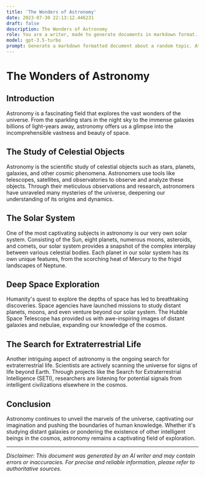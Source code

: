 ```yaml
---
title: 'The Wonders of Astronomy'
date: 2023-07-30 22:13:12.446231
draft: false
description: The Wonders of Astronomy
role: You are a writer, made to generate documents in markdown format. It is very important that all of the documents you generate are in valid markdown format.
model: gpt-3.5-turbo
prompt: Generate a markdown formatted document about a random topic. At the bottom, include a disclaimer explaining that the document was generated by you. The first line of the document should be the title. Make sure that the entire document is in proper markdown format, using a mix of various tags to make the document visually appealing.
---
```


# The Wonders of Astronomy

## Introduction

Astronomy is a fascinating field that explores the vast wonders of the universe. From the sparkling stars in the night sky to the immense galaxies billions of light-years away, astronomy offers us a glimpse into the incomprehensible vastness and beauty of space.

## The Study of Celestial Objects

Astronomy is the scientific study of celestial objects such as stars, planets, galaxies, and other cosmic phenomena. Astronomers use tools like telescopes, satellites, and observatories to observe and analyze these objects. Through their meticulous observations and research, astronomers have unraveled many mysteries of the universe, deepening our understanding of its origins and dynamics.

## The Solar System

One of the most captivating subjects in astronomy is our very own solar system. Consisting of the Sun, eight planets, numerous moons, asteroids, and comets, our solar system provides a snapshot of the complex interplay between various celestial bodies. Each planet in our solar system has its own unique features, from the scorching heat of Mercury to the frigid landscapes of Neptune.

## Deep Space Exploration

Humanity's quest to explore the depths of space has led to breathtaking discoveries. Space agencies have launched missions to study distant planets, moons, and even venture beyond our solar system. The Hubble Space Telescope has provided us with awe-inspiring images of distant galaxies and nebulae, expanding our knowledge of the cosmos.

## The Search for Extraterrestrial Life

Another intriguing aspect of astronomy is the ongoing search for extraterrestrial life. Scientists are actively scanning the universe for signs of life beyond Earth. Through projects like the Search for Extraterrestrial Intelligence (SETI), researchers are listening for potential signals from intelligent civilizations elsewhere in the cosmos.

## Conclusion

Astronomy continues to unveil the marvels of the universe, captivating our imagination and pushing the boundaries of human knowledge. Whether it's studying distant galaxies or pondering the existence of other intelligent beings in the cosmos, astronomy remains a captivating field of exploration.

---

*Disclaimer: This document was generated by an AI writer and may contain errors or inaccuracies. For precise and reliable information, please refer to authoritative sources.*